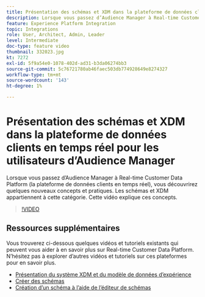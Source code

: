 ```yaml
---
title: Présentation des schémas et XDM dans la plateforme de données clients en temps réel pour les utilisateurs d’Audience Manager
description: Lorsque vous passez d’Audience Manager à Real-time Customer Data Platform (la plateforme de données clients en temps réel), vous découvrirez quelques nouveaux concepts et pratiques. Les schémas et XDM appartiennent à cette catégorie. Cette vidéo explique ces concepts.
feature: Experience Platform Integration
topic: Integrations
role: User, Architect, Admin, Leader
level: Intermediate
doc-type: feature video
thumbnail: 332023.jpg
kt: 7272
exl-id: 5f9a54e0-1078-402d-ad31-b3da06274bb3
source-git-commit: 5c76721780ab46faec503db774928649e8274327
workflow-type: tm+mt
source-wordcount: '143'
ht-degree: 1%

---
```


# Présentation des schémas et XDM dans la plateforme de données clients en temps réel pour les utilisateurs d’Audience Manager

Lorsque vous passez d’Audience Manager à Real-time Customer Data Platform (la plateforme de données clients en temps réel), vous découvrirez quelques nouveaux concepts et pratiques. Les schémas et XDM appartiennent à cette catégorie. Cette vidéo explique ces concepts.

>[!VIDEO](https://video.tv.adobe.com/v/3410354/?quality=12&learn=on&captions=fre_fr)

## Ressources supplémentaires

Vous trouverez ci-dessous quelques vidéos et tutoriels existants qui peuvent vous aider à en savoir plus sur Real-time Customer Data Platform. N’hésitez pas à explorer d’autres vidéos et tutoriels sur ces plateformes pour en savoir plus.

* [Présentation du système XDM et du modèle de données d’expérience](https://experienceleague.adobe.com/docs/platform-learn/tutorials/schemas/understanding-the-xdm-system-and-experience-data-model.html?lang=fr)
* [Créer des schémas](https://experienceleague.adobe.com/docs/platform-learn/tutorials/schemas/create-your-first-schema-with-out-of-the-box-components.html?lang=fr)
* [Création d’un schéma à l’aide de l’éditeur de schémas](https://experienceleague.adobe.com/docs/experience-platform/xdm/tutorials/create-schema-ui.html?lang=fr#getting-started)
